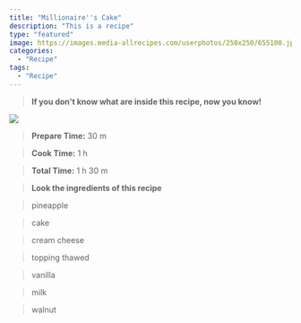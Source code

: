 ```yaml
---
title: "Millionaire''s Cake"
description: "This is a recipe"
type: "featured"
image: https://images.media-allrecipes.com/userphotos/250x250/655100.jpg
categories: 
  - "Recipe"
tags: 
  - "Recipe"
---
```



>**If you don't know what are inside this recipe, now you know!**

![](../images/Recipes-Banner.jpg)
> **Prepare Time:** 30 m


> **Cook Time:** 1 h


> **Total Time:** 1 h 30 m

> **Look the ingredients of this recipe**

> pineapple

> cake

> cream cheese

> topping thawed

> vanilla

> milk

> walnut

